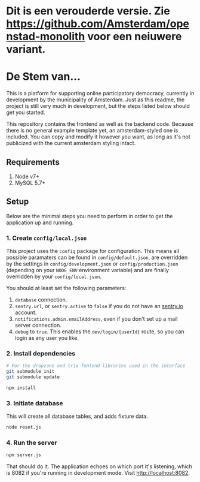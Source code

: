 # Dit is een verouderde versie. Zie https://github.com/Amsterdam/openstad-monolith voor een neiuwere variant.

# De Stem van...
This is a platform for supporting online participatory democracy, currently in development by the municipality of Amsterdam. Just as this readme, the project is still very much in development, but the steps listed below should get you started.

This repository contains the frontend as well as the backend code. Because there is no general example template yet, an amsterdam-styled one is included. You can copy and modify it however you want, as long as it's not publicized with the current amsterdam styling intact.

## Requirements
1. Node v7+
2. MySQL 5.7+

## Setup
Below are the minimal steps you need to perform in order to get the application up and running.

### 1. Create `config/local.json`
This project uses the `config` package for configuration. This means all possible paramaters can be found in `config/default.json`, are overridden by the settings in `config/development.json` or `config/production.json` (depending on your `NODE_ENV` environment variable) and are finally overridden by your `config/local.json`.

You should at least set the following parameters:

1. `database` connection.
2. `sentry.url`, or `sentry.active`  to `false` if you do not have an [sentry.io](//sentry.io) account.
3. `notifications.admin.emailAddress`, even if you don't set up a mail server connection.
4. `debug` to `true`. This enables the `dev/login/{userId}` route, so you can login as any user you like.

### 2. Install dependencies
```bash
# For the dropzone and trix fontend libraries used in the interface
git submodule init
git submodule update

npm install
```

### 3. Initiate database
This will create all database tables, and adds fixture data.

```bash
node reset.js
```

### 4. Run the server
```bash
npm server.js
```

That should do it. The application echoes on which port it's listening, which is 8082 if you're running in development mode. Visit [http://localhost:8082](http://localhost:8082).
